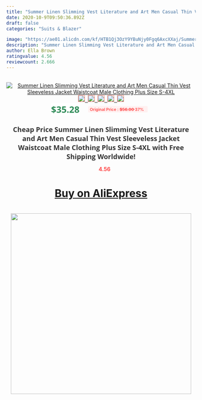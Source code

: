 ```yaml
---
title: "Summer Linen Slimming Vest Literature and Art Men Casual Thin Vest Sleeveless Jacket Waistcoat Male Clothing Plus Size S-4XL"
date: 2020-10-9T09:50:36.892Z
draft: false
categories: "Suits & Blazer"

image: "https://ae01.alicdn.com/kf/HTB1Qj3OzY9YBuNjy0Fgq6AxcXXaj/Summer-Linen-Slimming-Vest-Literature-and-Art-Men-Casual-Thin-Vest-Sleeveless-Jacket-Waistcoat-Male-Clothing.jpg"
description: "Summer Linen Slimming Vest Literature and Art Men Casual Thin Vest Sleeveless Jacket Waistcoat Male Clothing Plus Size S-4XL"
author: Ella Brown
ratingvalue: 4.56
reviewcount: 2.666
---
```

<br>
<div style="text-align: center;">
<a href="https://s.click.aliexpress.com/e/_ADqXPX" target="_blank" rel="nofollow noopener noreferrer"><img alt="Summer Linen Slimming Vest Literature and Art Men Casual Thin Vest Sleeveless Jacket Waistcoat Male Clothing Plus Size S-4XL" class="magnifier-image" src="https://ae01.alicdn.com/kf/HTB1Qj3OzY9YBuNjy0Fgq6AxcXXaj/Summer-Linen-Slimming-Vest-Literature-and-Art-Men-Casual-Thin-Vest-Sleeveless-Jacket-Waistcoat-Male-Clothing.jpg_640x640.jpg">
<br>
<img style="border:1px solid salmon" src="https://ae01.alicdn.com/kf/HTB1Qj3OzY9YBuNjy0Fgq6AxcXXaj/Summer-Linen-Slimming-Vest-Literature-and-Art-Men-Casual-Thin-Vest-Sleeveless-Jacket-Waistcoat-Male-Clothing.jpg_120x120.jpg">&nbsp;&nbsp;<img style="border:1px solid salmon" src="https://ae01.alicdn.com/kf/HTB1xziwjmYTBKNjSZKbq6xJ8pXal/Summer-Linen-Slimming-Vest-Literature-and-Art-Men-Casual-Thin-Vest-Sleeveless-Jacket-Waistcoat-Male-Clothing.jpg_120x120.jpg">&nbsp;&nbsp;<img style="border:1px solid salmon" src="https://ae01.alicdn.com/kf/HTB1xQvGz1GSBuNjSspbq6AiipXah/Summer-Linen-Slimming-Vest-Literature-and-Art-Men-Casual-Thin-Vest-Sleeveless-Jacket-Waistcoat-Male-Clothing.jpg_120x120.jpg">&nbsp;&nbsp;<img style="border:1px solid salmon" src="https://ae01.alicdn.com/kf/HTB1sOApz25TBuNjSspmq6yDRVXac/Summer-Linen-Slimming-Vest-Literature-and-Art-Men-Casual-Thin-Vest-Sleeveless-Jacket-Waistcoat-Male-Clothing.jpg_120x120.jpg">&nbsp;&nbsp;<img style="border:1px solid salmon" src="https://ae01.alicdn.com/kf/HTB1ybbrrTXYBeNkHFrdq6AiuVXal/Summer-Linen-Slimming-Vest-Literature-and-Art-Men-Casual-Thin-Vest-Sleeveless-Jacket-Waistcoat-Male-Clothing.jpg_120x120.jpg"></a></div><br0>
<div style="text-align: center;"><span style="background-color: white; border: 0px; box-sizing: border-box; color: seagreen; display: inline-block; font-family: &quot;open sans&quot; , &quot;arial&quot; , &quot;helvetica&quot; , sans-serif , &quot;heiti&quot;; font-size: 24px; font-stretch: inherit; font-weight: 700; line-height: inherit; margin: 0px 10px 0px 0px; padding: 0px; vertical-align: middle;">$35.28 </span>
<span style="background: rgb(255 , 241 , 241); border-radius: 3px; border: 0px; box-sizing: border-box; color: #ff4747; display: inline-block; font-family: inherit; font-size: 12px; font-stretch: inherit; font-style: inherit; font-variant: inherit; font-weight: 600; line-height: inherit; margin: 0px; padding: 2px 5px; transform: scale(0.9); vertical-align: middle;">Original Price : <b style="text-decoration: line-through;">$56.00 </b> 37%&nbsp;&nbsp;</span></div>
<h1 style="color: #333333; display: inline-block; font-family: &quot;open sans&quot; , &quot;arial&quot; , &quot;helvetica&quot; , sans-serif , &quot;heiti&quot;; font-size: 18px; font-stretch: inherit; font-weight: 700; text-align: center;">Cheap Price Summer Linen Slimming Vest Literature and Art Men Casual Thin Vest Sleeveless Jacket Waistcoat Male Clothing Plus Size S-4XL with Free Shipping Worldwide!</h1>
<div style="color: #ff4747; text-align: center;">
<img src="https://4.bp.blogspot.com/-M0ZcTcb-5uY/XleCXlxnR4I/AAAAAAAAAEc/OrjgMkXV1oMQFaCRZj5HQwOCBcu3w1FegCPcBGAYYCw/s1600/star.png" style="height: 15px;">&nbsp;<b>4.56</b></div>
<div class="button_cont" align="center"><a class="buynow_a" href="https://s.click.aliexpress.com/e/_ADqXPX" target="_blank" rel="nofollow noopener noreferrer"><H1>Buy on AliExpress</H1></a></div><br>
<div class="separator" style="clear: both; text-align: center;">
<img src="https://lh3.googleusercontent.com/-pTy5HemUv9M/XlePHvY0dAI/AAAAAAAAAE4/0nX5iRUoIWY8eMW9Dpxeirr157OZliDIgCLcBGAsYHQ/s1600/badge.gif" width="480">
</div>
